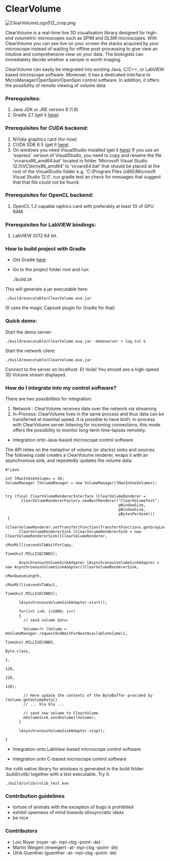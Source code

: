 # ClearVolume #

![ClearVolumeLogo512_crop.png](https://bitbucket.org/repo/GXoqjE/images/845422319-ClearVolumeLogo512_crop.png)

ClearVolume is a real-time live 3D visualisation library designed for high-end volumetric microscopes such as SPIM and DLSM microscopes. With ClearVolume you can see live on your screen the stacks acquired by your microscope instead of waiting for offline post-processing to give view an intuitive and comprehensive view on your data. The biologists can immediately decide whether a sample is worth imaging. 

ClearVolume can easily be integrated into existing Java, C/C++, or LabVIEW based microscope software. Moreover, it has a dedicated interface to MicroManager/OpenSpim/OpenSpin control software. In addition, it offers the possibility of remote viewing of volume data


### Prerequisites:

 1. Java JDK or JRE version 8 (1.8)  
 2. Gradle 2.1 (get it [here](http://www.gradle.org/downloads))

### Prerequisites for CUDA backend:

 1. NVidia graphics card (for now)
 2. CUDA SDK 6.5 (get it [here](http://developer.nvidia.com/cuda-downloads))
 3. On windows you need VisualStudio installed (get it [here](http://www.visualstudio.com/downloads/download-visual-studio-vs#d-express-windows-desktop))
 If you use an 'express' version of VisualStudio, you need to copy and rename the file 'vcvarsx86_amd64.bat' located in folder 'Microsoft Visual Studio 12.0\VC\bin\x86_amd64'  to 'vcvars64.bat' that should be placed at the root of the VisualStudio folder e.g. 'C:\Program Files (x86)\Microsoft Visual Studio 12.0'. run gradle test an check for messages that suggest that that file could not be found.

### Prerequisites for OpenCL backend:

 1. OpenCL 1.2 capable raphics card with preferably at least 1G of GPU RAM.

### Prerequisites for LabVIEW bindings:

 1. LabVIEW 2012 64 bit. 

### How to build project with Gradle

* Get Gradle [here](http://www.gradle.org/)

* Go to the project folder root and run:

     ./build.sh

This will generate a jar executable here:

    ./build/executable/ClearVolume.exe.jar

(It uses the magic Capsule plugin for Gradle for that)

### Quick demo:

Start the demo server:

    ./build/executable/ClearVolume.exe.jar -demoserver > log.txt &

Start the network client:

    ./build/executable/ClearVolume.exe.jar

Connect to the server on localhost. Et Voila!
You should see a high-speed 3D Volume stream
displayed.



### How do I integrate into my control software? ###

There are two possibilities for integration:
1.  Network    : ClearVolume receives data over the network via streaming
2.  In-Process: ClearVolume lives in the same process and thus data can be transferred at maximal speed.
It is possible to have both: in-process with ClearVolume server listening for incoming connections, this mode
offers the possibility to monitor long-term time-lapses remotely.

* Integration onto Java-based microscope control software

The API relies on the metaphor of volume (or stacks) sinks and sources.
The following code creates a ClearVolume renderer, wraps it with an asynchronous sink,
and repeatedly updates the volume data:


```
#!java

int lMaxInUseVolumes = 20; 
VolumeManager lVolumeManager = new VolumeManager(lMaxInUseVolumes);


try (final ClearVolumeRendererInterface lClearVolumeRenderer =
       ClearVolumeRendererFactory.newBestRenderer("ClearVolumeTest",
                                                  pWindowSize,
                                                  pWindowSize,
                                                  pBytesPerVoxel))
 {
      lClearVolumeRenderer.setTransfertFunction(TransfertFunctions.getGrayLevel());
      ClearVolumeRendererSink lClearVolumeRendererSink = new ClearVolumeRendererSink(lClearVolumeRenderer,
                                                                                     cMaxMillisecondsToWaitForCopy,
                                                                                     TimeUnit.MILLISECONDS);

      AsynchronousVolumeSinkAdapter lAsynchronousVolumeSinkAdapter = new AsynchronousVolumeSinkAdapter(lClearVolumeRendererSink,
                                                                                                       cMaxQueueLength,
                                                                                                       cMaxMillisecondsToWait,
                                                                                                       TimeUnit.MILLISECONDS);

      lAsynchronousVolumeSinkAdapter.start();

      for(int i=0; i<1000; i++)
      {
        // send volume data:

        Volume<?> lVolume = mVolumeManager.requestAndWaitForNextAvailableVolume(1,
                                                                                TimeUnit.MILLISECONDS, 
                                                                                Byte.class, 
                                                                                1,
                                                                                128,
                                                                                128,
                                                                                128);

        // Here update the contents of the ByteBuffer provided by lVolume.getVolumeData()
        // ... bla bla ...
      
        // send new volume to ClearVolume
        mVolumeSink.sendVolume(lVolume);
      }

      lAsynchronousVolumeSinkAdapter.stop();

}
```


* Integration onto LabView-based microscope control software

* Integration onto C-based microscope control software

the cvlib native library for windows is generated in the build folder: .build/cvlib/
together with a test executable. Try it:

    ./build/cvlib/cvlib_test.exe





### Contribution guidelines ###

* torture of animals with the exception of bugs is prohibited
* exhibit openness of mind towards idiosyncratic ideas
* be nice

### Contributors ###

* Loic Royer (royer -at- mpi-cbg -point- de)
* Martin Weigert (mweigert -at- mpi-cbg -point- de)
* Ulrik Guenther (guenther -at- mpi-cbg -point- de)